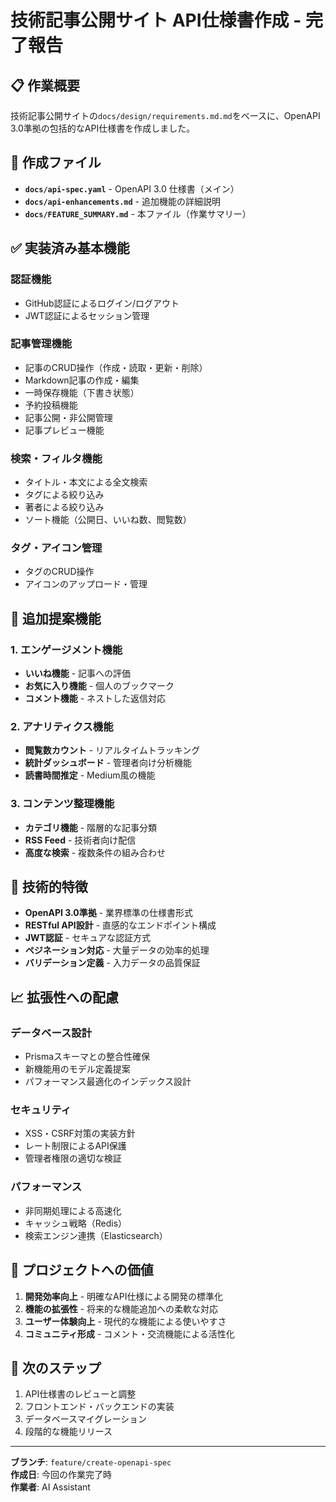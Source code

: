 # 技術記事公開サイト API仕様書作成 - 完了報告

## 📋 作業概要

技術記事公開サイトの`docs/design/requirements.md.md`をベースに、OpenAPI 3.0準拠の包括的なAPI仕様書を作成しました。

## 📁 作成ファイル

- **`docs/api-spec.yaml`** - OpenAPI 3.0 仕様書（メイン）
- **`docs/api-enhancements.md`** - 追加機能の詳細説明
- **`docs/FEATURE_SUMMARY.md`** - 本ファイル（作業サマリー）

## ✅ 実装済み基本機能

### 認証機能
- GitHub認証によるログイン/ログアウト
- JWT認証によるセッション管理

### 記事管理機能
- 記事のCRUD操作（作成・読取・更新・削除）
- Markdown記事の作成・編集
- 一時保存機能（下書き状態）
- 予約投稿機能
- 記事公開・非公開管理
- 記事プレビュー機能

### 検索・フィルタ機能
- タイトル・本文による全文検索
- タグによる絞り込み
- 著者による絞り込み
- ソート機能（公開日、いいね数、閲覧数）

### タグ・アイコン管理
- タグのCRUD操作
- アイコンのアップロード・管理

## 🎉 追加提案機能

### 1. エンゲージメント機能
- **いいね機能** - 記事への評価
- **お気に入り機能** - 個人のブックマーク
- **コメント機能** - ネストした返信対応

### 2. アナリティクス機能
- **閲覧数カウント** - リアルタイムトラッキング
- **統計ダッシュボード** - 管理者向け分析機能
- **読書時間推定** - Medium風の機能

### 3. コンテンツ整理機能
- **カテゴリ機能** - 階層的な記事分類
- **RSS Feed** - 技術者向け配信
- **高度な検索** - 複数条件の組み合わせ

## 🚀 技術的特徴

- **OpenAPI 3.0準拠** - 業界標準の仕様書形式
- **RESTful API設計** - 直感的なエンドポイント構成
- **JWT認証** - セキュアな認証方式
- **ペジネーション対応** - 大量データの効率的処理
- **バリデーション定義** - 入力データの品質保証

## 📈 拡張性への配慮

### データベース設計
- Prismaスキーマとの整合性確保
- 新機能用のモデル定義提案
- パフォーマンス最適化のインデックス設計

### セキュリティ
- XSS・CSRF対策の実装方針
- レート制限によるAPI保護
- 管理者権限の適切な検証

### パフォーマンス
- 非同期処理による高速化
- キャッシュ戦略（Redis）
- 検索エンジン連携（Elasticsearch）

## 🎯 プロジェクトへの価値

1. **開発効率向上** - 明確なAPI仕様による開発の標準化
2. **機能の拡張性** - 将来的な機能追加への柔軟な対応
3. **ユーザー体験向上** - 現代的な機能による使いやすさ
4. **コミュニティ形成** - コメント・交流機能による活性化

## 🔄 次のステップ

1. API仕様書のレビューと調整
2. フロントエンド・バックエンドの実装
3. データベースマイグレーション
4. 段階的な機能リリース

---

**ブランチ**: `feature/create-openapi-spec`  
**作成日**: 今回の作業完了時  
**作業者**: AI Assistant